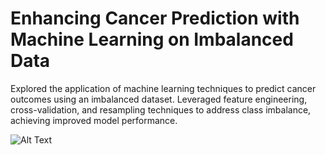 #  Enhancing Cancer Prediction with Machine Learning on Imbalanced Data

Explored the application of machine learning techniques to predict cancer outcomes using an imbalanced dataset. Leveraged feature engineering, cross-validation, and resampling techniques to address class imbalance, achieving improved model performance. 

![Alt Text](https://github.com/loretoleg/Cancer_Prediction/blob/main/photo_1.png)
